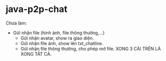 # java-p2p-chat

Chưa làm:
  + Gửi nhận file (hình ảnh, file thông thường,...)
    + Gửi nhận avatar, show ra giao diện.
    + Gửi nhận file ảnh, show lên txt_chatline.
    + Gửi nhận file thông thường, cho phép mở file.
XONG 3 CÁI TRÊN LÀ XONG TẤT CẢ.
  
